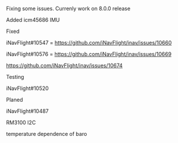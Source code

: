 Fixing some issues. Currenly work on 8.0.0 release

Added 
icm45686 IMU

Fixed

iNavFlight#10547 = https://github.com/iNavFlight/inav/issues/10660

iNavFlight#10576 = https://github.com/iNavFlight/inav/issues/10669

https://github.com/iNavFlight/inav/issues/10674

Testing

iNavFlight#10520

Planed

iNavFlight#10487

RM3100 I2C

temperature dependence of baro

